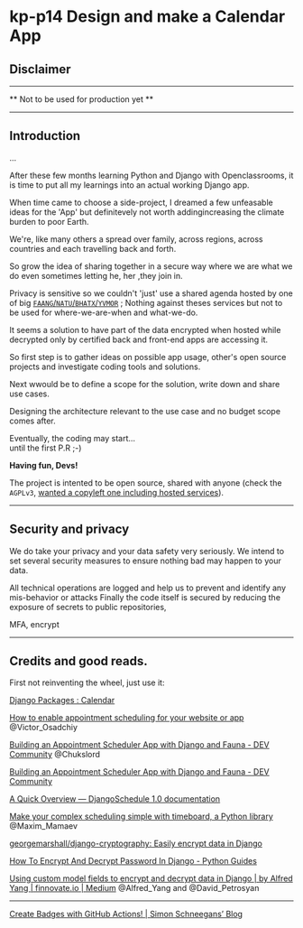 
  
  

# kp-p14 Design and make a Calendar App
  

    
## Disclaimer
  
---
  
  
** Not to be used for production yet **  
  
---
  
## Introduction  
  
...
  
  
After these few months learning Python and Django with Openclassrooms, it is time to put all my learnings into an actual working Django app.  
  
When time came to choose a side-project, I dreamed a few unfeasable ideas for the 'App' but definitevely not worth addingincreasing the climate burden to poor Earth.  
  

We're, like many others a spread over family, across regions, across countries and each travelling back and forth.   

  
So grow the idea of sharing together in a secure way where we are what we do even sometimes letting he, her ,they join in.  
  
Privacy is sensitive so we couldn't 'just' use a shared agenda hosted by one of big [`FAANG`/`NATU`/`BHATX`/`YVMOR`](https://en.wikipedia.org/wiki/Big_Tech) ; Nothing against theses services but not to be used for where-we-are-when and what-we-do.  

It seems a solution to have part of the data encrypted when hosted while decrypted only by certified back and front-end apps are accessing it.


So first step is to gather ideas on possible app usage, other's open source projects and investigate coding tools and solutions.

Next wwould be to define a scope for the solution, write down and share use cases. 

Designing the architecture relevant to the use case and no budget scope comes after.  
  
Eventually, the coding may start...  
until the first P.R ;-)  
  
  
**Having fun, Devs!**  
  
  
  
The project is intented to be open source, shared with anyone (check the `AGPLv3`, [wanted a copyleft one including hosted services](https://opensource.org/faq#which-license)).   
  
  

---
  
 
## Security and privacy  
    
We do take your privacy and your data safety very seriously. 
We intend to set several security measures to ensure nothing bad may happen to your data.  
  
All technical operations are logged and help us to prevent and identify any mis-behavior or attacks
Finally the code itself is secured by reducing the exposure of secrets to public repositories,   
  
MFA, encrypt  

----  
  
## Credits and good reads.  

First not reinventing the wheel, just use it:  
  
[Django Packages : Calendar](https://djangopackages.org/grids/g/calendar/?python3=1)  
  
  
[How to enable appointment scheduling for your website or app](https://yalantis.com/blog/appointment-schedule/)
@Victor_Osadchiy

[Building an Appointment Scheduler App with Django and Fauna - DEV Community](https://dev.to/chukslord1/building-an-appointment-scheduler-app-with-django-and-fauna-2n9o)
@Chukslord


[Building an Appointment Scheduler App with Django and Fauna - DEV Community](https://dev.to/chukslord1/building-an-appointment-scheduler-app-with-django-and-fauna-2n9o)


[A Quick Overview — DjangoSchedule 1.0 documentation](https://django-scheduler.readthedocs.io/en/latest/overview.html)

[Make your complex scheduling simple with timeboard, a Python library](https://www.freecodecamp.org/news/introducing-timeboard-a-python-business-calendar-package-a2335898c697/)
@Maxim_Mamaev

[georgemarshall/django-cryptography: Easily encrypt data in Django](https://github.com/georgemarshall/django-cryptography)  
  


 [How To Encrypt And Decrypt Password In Django - Python Guides](https://pythonguides.com/encrypt-and-decrypt-password-in-django/)  

   
[Using custom model fields to encrypt and decrypt data in Django | by Alfred Yang | finnovate.io | Medium](https://medium.com/finnovate-io/using-custom-model-fields-to-encrypt-and-decrypt-data-in-django-8255a4960b72)
@Alfred_Yang and @David_Petrosyan   
  

---

[Create Badges with GitHub Actions! | Simon Schneegans’ Blog](http://schneegans.github.io/tutorials/2022/04/18/badges)
